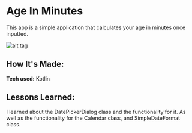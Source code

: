 # Age In Minutes
This app is a simple application that calculates your age in minutes once inputted.

![alt tag](![image](https://imgur.com/a/GC0Ubt7))

## How It's Made:

**Tech used:** Kotlin

## Lessons Learned:

I learned about the DatePickerDialog class and the functionality for it. As well as the functionality for the Calendar class, and SimpleDateFormat class. 
